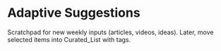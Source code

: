 # Adaptive Suggestions
Scratchpad for new weekly inputs (articles, videos, ideas).
Later, move selected items into Curated_List with tags.
